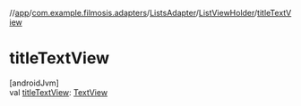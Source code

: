 //[app](../../../../index.md)/[com.example.filmosis.adapters](../../index.md)/[ListsAdapter](../index.md)/[ListViewHolder](index.md)/[titleTextView](title-text-view.md)

# titleTextView

[androidJvm]\
val [titleTextView](title-text-view.md): [TextView](https://developer.android.com/reference/kotlin/android/widget/TextView.html)
